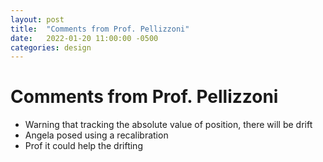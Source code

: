 ```yaml
---
layout: post
title:  "Comments from Prof. Pellizzoni"
date:   2022-01-20 11:00:00 -0500
categories: design
---
```

# Comments from Prof. Pellizzoni
- Warning that tracking the absolute value of position, there will be drift
- Angela posed using a recalibration 
- Prof it could help the drifting
